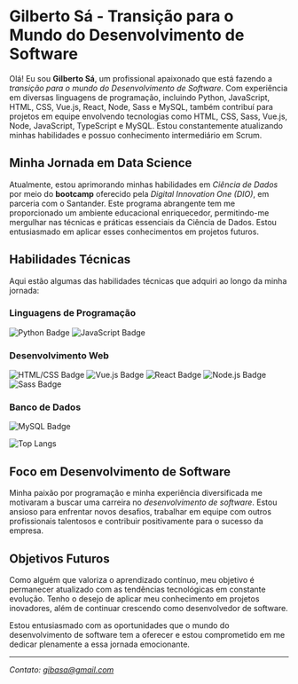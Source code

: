 # Gilberto Sá - Transição para o Mundo do Desenvolvimento de Software

Olá! Eu sou **Gilberto Sá**, um profissional apaixonado que está fazendo a *transição para o mundo do Desenvolvimento de Software*. Com experiência em diversas linguagens de programação, incluindo Python, JavaScript, HTML, CSS, Vue.js, React, Node, Sass e MySQL, também contribuí para projetos em equipe envolvendo tecnologias como HTML, CSS, Sass, Vue.js, Node, JavaScript, TypeScript e MySQL. Estou constantemente atualizando minhas habilidades e possuo conhecimento intermediário em Scrum.

## Minha Jornada em Data Science

Atualmente, estou aprimorando minhas habilidades em *Ciência de Dados* por meio do **bootcamp** oferecido pela *Digital Innovation One (DIO)*, em parceria com o Santander. Este programa abrangente tem me proporcionado um ambiente educacional enriquecedor, permitindo-me mergulhar nas técnicas e práticas essenciais da Ciência de Dados. Estou entusiasmado em aplicar esses conhecimentos em projetos futuros.

## Habilidades Técnicas

Aqui estão algumas das habilidades técnicas que adquiri ao longo da minha jornada:

### Linguagens de Programação

![Python Badge](https://img.shields.io/badge/-Python-grey?style=flat-square&logo=python) ![JavaScript Badge](https://img.shields.io/badge/-JavaScript-grey?style=flat-square&logo=javascript)

### Desenvolvimento Web

![HTML/CSS Badge](https://img.shields.io/badge/-HTML%2FCSS-grey?style=flat-square&logo=html5&logoColor=orange) ![Vue.js Badge](https://img.shields.io/badge/-Vue.js-grey?style=flat-square&logo=vue.js&logoColor=green) ![React Badge](https://img.shields.io/badge/-React-grey?style=flat-square&logo=react&logoColor=blue) ![Node.js Badge](https://img.shields.io/badge/-Node.js-grey?style=flat-square&logo=node.js&logoColor=wgreen) ![Sass Badge](https://img.shields.io/badge/-Sass-grey?style=flat-square&logo=sass&logoColor=pink)

### Banco de Dados

![MySQL Badge](https://img.shields.io/badge/-MySQL-grey?style=flat-square&logo=mysql&logoColor=blue)


![Top Langs](https://github-readme-stats-git-masterrstaa-rickstaa.vercel.app/api/top-langs/?username=Gibasa&layout=compact&bg_color=000&border_color=30A3DC&title_color=E94D5F&text_color=FFF)


## Foco em Desenvolvimento de Software

Minha paixão por programação e minha experiência diversificada me motivaram a buscar uma carreira no *desenvolvimento de software*. Estou ansioso para enfrentar novos desafios, trabalhar em equipe com outros profissionais talentosos e contribuir positivamente para o sucesso da empresa.

## Objetivos Futuros

Como alguém que valoriza o aprendizado contínuo, meu objetivo é permanecer atualizado com as tendências tecnológicas em constante evolução. Tenho o desejo de aplicar meu conhecimento em projetos inovadores, além de continuar crescendo como desenvolvedor de software.

Estou entusiasmado com as oportunidades que o mundo do desenvolvimento de software tem a oferecer e estou comprometido em me dedicar plenamente a essa jornada emocionante.

---

*Contato: [gibasa@gmail.com](mailto:seuemail@example.com)*

